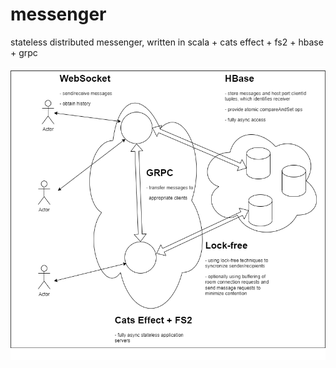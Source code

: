 # messenger
stateless distributed messenger, written in scala + cats effect + fs2 + hbase + grpc

![Architecture diagram](https://github.com/iboltaev/messenger/blob/master/architecture-diagram.png?raw=true)
